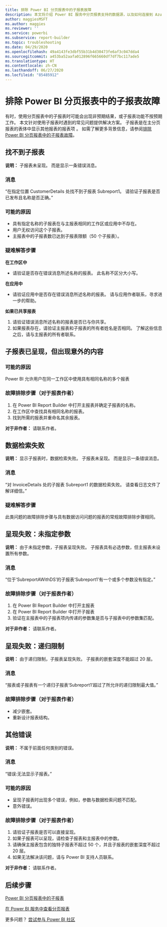 ```yaml
---
title: 排除 Power BI 分页报表中的子报表故障
description: 本文将介绍 Power BI 服务中分页报表支持的数据源，以及如何连接到 Azure SQL 数据库数据源。
author: maggiesMSFT
ms.author: maggies
ms.reviewer: ''
ms.service: powerbi
ms.subservice: report-builder
ms.topic: troubleshooting
ms.date: 04/29/2020
ms.openlocfilehash: 49a4143fe3dbf55b31b4d30473fe6af3c047dda4
ms.sourcegitcommit: a453ba52aafa012896f665660df7df7bc117ade5
ms.translationtype: HT
ms.contentlocale: zh-CN
ms.lasthandoff: 06/27/2020
ms.locfileid: "85485912"
---
```

# <a name="troubleshoot-subreports-in-power-bi-paginated-reports"></a>排除 Power BI 分页报表中的子报表故障

有时，使用分页报表中的子报表时可能会出现非预期结果，或子报表功能不按预期工作。 本文针对使用子报表时遇到的常见问题提供解决方案。 子报表是在主分页报表的表体中显示其他报表的报表项  。 如需了解更多背景信息，请参阅[排除 Power BI 分页报表中的子报表故障](subreports.md)。

## <a name="subreport-couldnt-be-found"></a>找不到子报表

**说明：** 子报表未呈现。 而是显示一条错误消息。

### <a name="message"></a>消息

“在指定位置 CustomerDetails 处找不到子报表 Subreport1。 请验证子报表是否已发布且名称是否正确。”

### <a name="possible-reasons"></a>可能的原因

- 具有指定名称的子报表在与主报表相同的工作区或应用中不存在。
- 用户无权访问这个子报表。
- 主报表中的子报表数已达到子报表限额（50 个子报表）。

### <a name="troubleshooting-steps"></a>疑难解答步骤

**在工作区中**

- 请验证是否存在错误消息所述名称的报表。 此名称不区分大小写。

**在应用中**

- 请验证应用中是否存在错误消息所述名称的报表。 请与应用作者联系，寻求进一步的帮助。

**如果已共享报表**

1. 请验证错误消息所述名称的报表是否已与你共享。
2. 如果报表存在，请验证主报表和子报表的所有者姓名是否相同。 了解这些信息之后，请与主报表的所有者联系。

## <a name="subreport-renders-with-unexpected-content"></a>子报表已呈现，但出现意外的内容

### <a name="possible-reason"></a>可能的原因

Power BI 允许用户在同一工作区中使用具有相同名称的多个报表

### <a name="troubleshooting-steps-for-report-authors"></a>故障排除步骤（对于报表作者）

1. 在 Power BI Report Builder 中打开主报表并确定子报表的名称。
2. 在工作区中查找具有相同名称的报表。
3. 找到所需的报表并重命名其余报表。

**对于非作者：** 请联系作者。

## <a name="data-retrieval-fails"></a>数据检索失败

**说明：** 显示子报表时，数据检索失败。 子报表未呈现。 而是显示一条错误消息。

### <a name="message"></a>消息

“对 InvoiceDetails 处的子报表 Subreport1 的数据检索失败。 请查看日志文件了解详细信。”

### <a name="troubleshooting-steps"></a>疑难解答步骤

此类问题的故障排除步骤与具有数据访问问题的报表的常规故障排除步骤相同。

## <a name="rendering-fails-unspecified-parameters"></a>呈现失败：未指定参数

**说明：** 由于未指定参数，子报表呈现失败。 子报表具有必选参数，但主报表未设置所有参数。

### <a name="message"></a>消息 
“位于‘SubreportAWithDS’的子报表‘Subreport1’有一个或多个参数没有指定。”

### <a name="troubleshooting-steps-for-the-report-author"></a>故障排除步骤（对于报表作者）

1. 在 Power BI Report Builder 中打开主报表
2. 在 Power BI Report Builder 中打开子报表
3. 验证在主报表中的子报表项内传递的参数集是否与子报表中的参数集匹配。

**对于非作者：** 请联系作者。

## <a name="rendering-fails-recursion-limit"></a>呈现失败：递归限制

**说明：** 由于递归限制，子报表呈现失败。 子报表的嵌套深度不能超过 20 层。

### <a name="message"></a>消息

“报表或子报表有一个递归子报表‘Subreport1’超过了所允许的递归限制最大值。”

### <a name="troubleshooting-steps-for-report-authors"></a>故障排除步骤（对于报表作者）

- 减少嵌套。
- 重新设计报表结构。

## <a name="other-errors"></a>其他错误

**说明：** 不属于前面任何类别的错误。

### <a name="message"></a>消息

“错误:无法显示子报表。”

### <a name="possible-reasons"></a>可能的原因

- 呈现子报表时出现多个错误，例如，参数与数据检索问题不匹配。
- 意外错误。

### <a name="troubleshooting-steps-for-report-authors"></a>故障排除步骤（对于报表作者）

1. 请验证子报表是否可以直接呈现。
2. 如果子报表可以呈现，请检查子报表和主报表中的参数。
3. 请确保主报表包含的独特子报表不超过 50 个，并且子报表的嵌套深度不超过 20 层。
4. 如果无法解决该问题，请与 Power BI 支持人员联系。

**对于非作者：** 请联系作者。

## <a name="next-steps"></a>后续步骤

[Power BI 分页报表中的子报表](subreports.md)

[在 Power BI 服务中查看分页报表](../consumer/paginated-reports-view-power-bi-service.md)

更多问题？ [尝试参与 Power BI 社区](https://community.powerbi.com/)

